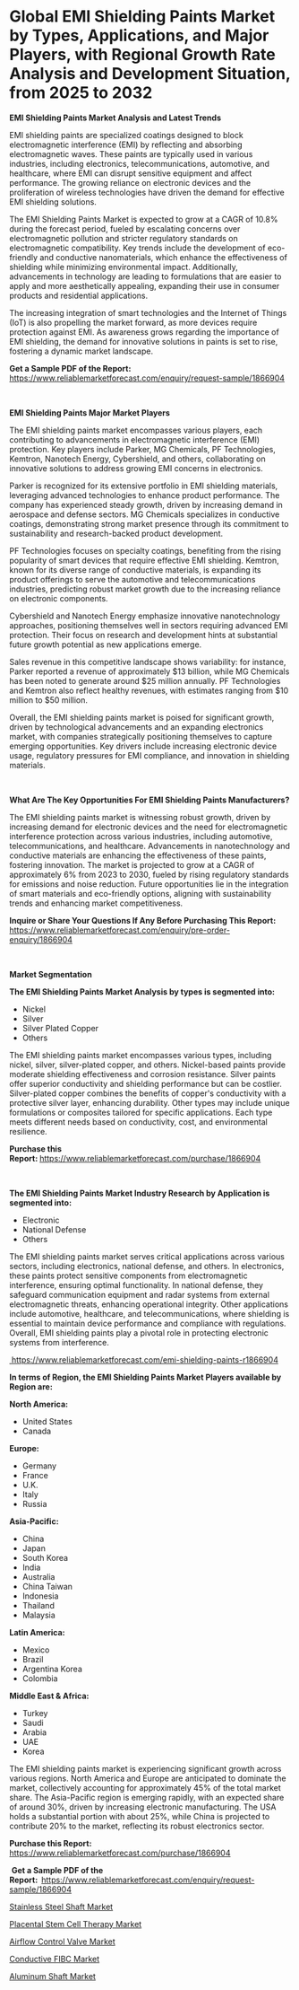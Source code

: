 <p><h1>Global EMI Shielding Paints Market by Types, Applications, and Major Players, with Regional Growth Rate Analysis and Development Situation, from 2025 to 2032</h1></p><p><strong>EMI Shielding Paints Market Analysis and Latest Trends</strong></p>
<p><p>EMI shielding paints are specialized coatings designed to block electromagnetic interference (EMI) by reflecting and absorbing electromagnetic waves. These paints are typically used in various industries, including electronics, telecommunications, automotive, and healthcare, where EMI can disrupt sensitive equipment and affect performance. The growing reliance on electronic devices and the proliferation of wireless technologies have driven the demand for effective EMI shielding solutions.</p><p>The EMI Shielding Paints Market is expected to grow at a CAGR of 10.8% during the forecast period, fueled by escalating concerns over electromagnetic pollution and stricter regulatory standards on electromagnetic compatibility. Key trends include the development of eco-friendly and conductive nanomaterials, which enhance the effectiveness of shielding while minimizing environmental impact. Additionally, advancements in technology are leading to formulations that are easier to apply and more aesthetically appealing, expanding their use in consumer products and residential applications.</p><p>The increasing integration of smart technologies and the Internet of Things (IoT) is also propelling the market forward, as more devices require protection against EMI. As awareness grows regarding the importance of EMI shielding, the demand for innovative solutions in paints is set to rise, fostering a dynamic market landscape.</p></p>
<p><strong>Get a Sample PDF of the Report:&nbsp;</strong> <a href="https://www.reliablemarketforecast.com/enquiry/request-sample/1866904?utm_campaign=1875&utm_medium=2&utm_source=Github&utm_content=ia&utm_term=31012025&utm_id=emi-shielding-paints">https://www.reliablemarketforecast.com/enquiry/request-sample/1866904</a></p>
<p>&nbsp;</p>
<p><strong>EMI Shielding Paints Major Market Players</strong></p>
<p><p>The EMI shielding paints market encompasses various players, each contributing to advancements in electromagnetic interference (EMI) protection. Key players include Parker, MG Chemicals, PF Technologies, Kemtron, Nanotech Energy, Cybershield, and others, collaborating on innovative solutions to address growing EMI concerns in electronics.</p><p>Parker is recognized for its extensive portfolio in EMI shielding materials, leveraging advanced technologies to enhance product performance. The company has experienced steady growth, driven by increasing demand in aerospace and defense sectors. MG Chemicals specializes in conductive coatings, demonstrating strong market presence through its commitment to sustainability and research-backed product development.</p><p>PF Technologies focuses on specialty coatings, benefiting from the rising popularity of smart devices that require effective EMI shielding. Kemtron, known for its diverse range of conductive materials, is expanding its product offerings to serve the automotive and telecommunications industries, predicting robust market growth due to the increasing reliance on electronic components.</p><p>Cybershield and Nanotech Energy emphasize innovative nanotechnology approaches, positioning themselves well in sectors requiring advanced EMI protection. Their focus on research and development hints at substantial future growth potential as new applications emerge.</p><p>Sales revenue in this competitive landscape shows variability: for instance, Parker reported a revenue of approximately $13 billion, while MG Chemicals has been noted to generate around $25 million annually. PF Technologies and Kemtron also reflect healthy revenues, with estimates ranging from $10 million to $50 million.</p><p>Overall, the EMI shielding paints market is poised for significant growth, driven by technological advancements and an expanding electronics market, with companies strategically positioning themselves to capture emerging opportunities. Key drivers include increasing electronic device usage, regulatory pressures for EMI compliance, and innovation in shielding materials.</p></p>
<p>&nbsp;</p>
<p><strong>What Are The Key Opportunities For EMI Shielding Paints Manufacturers?</strong></p>
<p><p>The EMI shielding paints market is witnessing robust growth, driven by increasing demand for electronic devices and the need for electromagnetic interference protection across various industries, including automotive, telecommunications, and healthcare. Advancements in nanotechnology and conductive materials are enhancing the effectiveness of these paints, fostering innovation. The market is projected to grow at a CAGR of approximately 6% from 2023 to 2030, fueled by rising regulatory standards for emissions and noise reduction. Future opportunities lie in the integration of smart materials and eco-friendly options, aligning with sustainability trends and enhancing market competitiveness.</p></p>
<p><strong>Inquire or Share Your Questions If Any Before Purchasing This Report:</strong> <a href="https://www.reliablemarketforecast.com/enquiry/pre-order-enquiry/1866904?utm_campaign=1875&utm_medium=2&utm_source=Github&utm_content=ia&utm_term=31012025&utm_id=emi-shielding-paints">https://www.reliablemarketforecast.com/enquiry/pre-order-enquiry/1866904</a></p>
<p>&nbsp;</p>
<p><strong>Market Segmentation</strong></p>
<p><strong>The EMI Shielding Paints Market Analysis by types is segmented into:</strong></p>
<p><ul><li>Nickel</li><li>Silver</li><li>Silver Plated Copper</li><li>Others</li></ul></p>
<p><p>The EMI shielding paints market encompasses various types, including nickel, silver, silver-plated copper, and others. Nickel-based paints provide moderate shielding effectiveness and corrosion resistance. Silver paints offer superior conductivity and shielding performance but can be costlier. Silver-plated copper combines the benefits of copper's conductivity with a protective silver layer, enhancing durability. Other types may include unique formulations or composites tailored for specific applications. Each type meets different needs based on conductivity, cost, and environmental resilience.</p></p>
<p><strong>Purchase this Report:&nbsp;</strong><a href="https://www.reliablemarketforecast.com/purchase/1866904?utm_campaign=1875&utm_medium=2&utm_source=Github&utm_content=ia&utm_term=31012025&utm_id=emi-shielding-paints">https://www.reliablemarketforecast.com/purchase/1866904</a></p>
<p>&nbsp;</p>
<p><strong>The EMI Shielding Paints Market Industry Research by Application is segmented into:</strong></p>
<p><ul><li>Electronic</li><li>National Defense</li><li>Others</li></ul></p>
<p><p>The EMI shielding paints market serves critical applications across various sectors, including electronics, national defense, and others. In electronics, these paints protect sensitive components from electromagnetic interference, ensuring optimal functionality. In national defense, they safeguard communication equipment and radar systems from external electromagnetic threats, enhancing operational integrity. Other applications include automotive, healthcare, and telecommunications, where shielding is essential to maintain device performance and compliance with regulations. Overall, EMI shielding paints play a pivotal role in protecting electronic systems from interference.</p></p>
<p><a href="https://www.reliablemarketforecast.com/emi-shielding-paints-r1866904?utm_campaign=1875&utm_medium=2&utm_source=Github&utm_content=ia&utm_term=31012025&utm_id=emi-shielding-paints">&nbsp;https://www.reliablemarketforecast.com/emi-shielding-paints-r1866904</a></p>
<p><strong>In terms of Region, the EMI Shielding Paints Market Players available by Region are:</strong></p>
<p>
    <p> <strong> North America: </strong>
        <ul>
            <li>United States</li>
            <li>Canada</li>
        </ul>
        </p> 
    <p> <strong> Europe: </strong>
        <ul>
            <li>Germany</li>
            <li>France</li>
            <li>U.K.</li>
            <li>Italy</li>
            <li>Russia</li>
        </ul>
        </p> 
    <p> <strong> Asia-Pacific: </strong>
        <ul>
            <li>China</li>
            <li>Japan</li>
            <li>South Korea</li>
            <li>India</li>
            <li>Australia</li>
            <li>China Taiwan</li>
            <li>Indonesia</li>
            <li>Thailand</li>
            <li>Malaysia</li>
        </ul>
        </p> 
    <p> <strong> Latin America: </strong>
        <ul>
            <li>Mexico</li>
            <li>Brazil</li>
            <li>Argentina Korea</li>
            <li>Colombia</li>
        </ul>
        </p> 
    <p> <strong> Middle East & Africa: </strong>
        <ul>
            <li>Turkey</li>
            <li>Saudi</li>
            <li>Arabia</li>
            <li>UAE</li>
            <li>Korea</li>
        </ul>
    </p>
    </p>
<p><p>The EMI shielding paints market is experiencing significant growth across various regions. North America and Europe are anticipated to dominate the market, collectively accounting for approximately 45% of the total market share. The Asia-Pacific region is emerging rapidly, with an expected share of around 30%, driven by increasing electronic manufacturing. The USA holds a substantial portion with about 25%, while China is projected to contribute 20% to the market, reflecting its robust electronics sector.</p></p>
<p><strong>Purchase this Report: </strong><a href="https://www.reliablemarketforecast.com/purchase/1866904?utm_campaign=1875&utm_medium=2&utm_source=Github&utm_content=ia&utm_term=31012025&utm_id=emi-shielding-paints">https://www.reliablemarketforecast.com/purchase/1866904</a></p>
<p>&nbsp;<strong>Get a Sample PDF of the Report:&nbsp;&nbsp;</strong><a href="https://www.reliablemarketforecast.com/enquiry/request-sample/1866904?utm_campaign=1875&utm_medium=2&utm_source=Github&utm_content=ia&utm_term=31012025&utm_id=emi-shielding-paints">https://www.reliablemarketforecast.com/enquiry/request-sample/1866904</a></p>
<p><strong></strong></p>
<p><p><a href="https://github.com/abantolemox08/Market-Research-Report-List-1/blob/main/stainless-steel-shaft-market.md?utm_campaign=1875&utm_medium=2&utm_source=Github&utm_content=ia&utm_term=31012025&utm_id=emi-shielding-paints">Stainless Steel Shaft Market</a></p><p><a href="https://www.linkedin.com/pulse/placental-stem-cell-therapy-market-report-projected-98-j9h0f?utm_campaign=1875&utm_medium=2&utm_source=Github&utm_content=ia&utm_term=31012025&utm_id=emi-shielding-paints">Placental Stem Cell Therapy Market</a></p><p><a href="https://www.linkedin.com/pulse/comprehensive-airflow-control-valve-market-analysis-sales-ntw1f?utm_campaign=1875&utm_medium=2&utm_source=Github&utm_content=ia&utm_term=31012025&utm_id=emi-shielding-paints">Airflow Control Valve Market</a></p><p><a href="https://www.linkedin.com/pulse/conductive-fibc-market-trends-strategic-insights-2025-2032-rgquf?utm_campaign=1875&utm_medium=2&utm_source=Github&utm_content=ia&utm_term=31012025&utm_id=emi-shielding-paints">Conductive FIBC Market</a></p><p><a href="https://github.com/popupioo/Market-Research-Report-List-1/blob/main/aluminum-shaft-market.md?utm_campaign=1875&utm_medium=2&utm_source=Github&utm_content=ia&utm_term=31012025&utm_id=emi-shielding-paints">Aluminum Shaft Market</a></p></p>